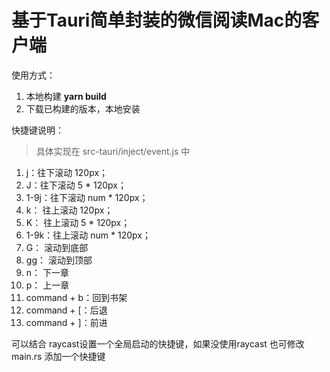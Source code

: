 # 基于Tauri简单封装的微信阅读Mac的客户端 

使用方式：
1. 本地构建 **yarn build**
2. 下载已构建的版本，本地安装

快捷键说明：
> 具体实现在 src-tauri/inject/event.js 中

1. j：往下滚动 120px；
2. J：往下滚动 5 * 120px；
3. 1-9j：往下滚动 num * 120px；
4. k： 往上滚动 120px；
5. K： 往上滚动 5 * 120px；
6. 1-9k：往上滚动 num * 120px；
7. G： 滚动到底部
8. gg： 滚动到顶部
9. n： 下一章
10. p： 上一章
11. command + b：回到书架
12. command + [：后退
13. command + ]：前进


可以结合 raycast设置一个全局启动的快捷键，如果没使用raycast 也可修改 main.rs 添加一个快捷键

